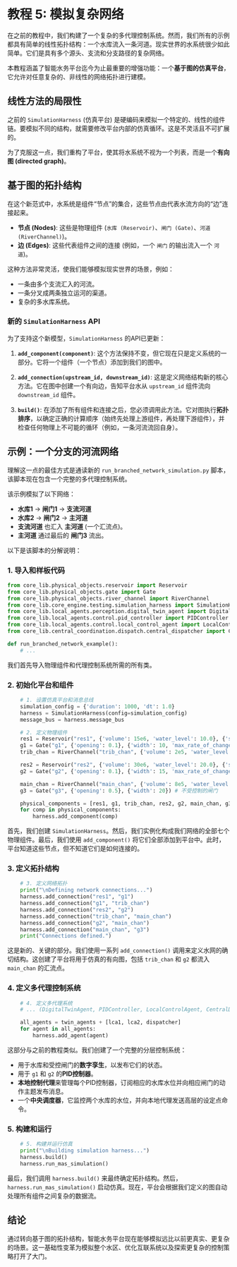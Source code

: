 # 教程 5: 模拟复杂网络

在之前的教程中，我们构建了一个复杂的多代理控制系统。然而，我们所有的示例都具有简单的线性拓扑结构：一个水库流入一条河道。现实世界的水系统很少如此简单。它们是具有多个源头、支流和分支路径的复杂网络。

本教程涵盖了智能水务平台迄今为止最重要的增强功能：一个**基于图的仿真平台**，它允许对任意复杂的、非线性的网络拓扑进行建模。

## 线性方法的局限性

之前的 `SimulationHarness` (仿真平台) 是硬编码来模拟一个特定的、线性的组件链。要模拟不同的结构，就需要修改平台内部的仿真循环。这是不灵活且不可扩展的。

为了克服这一点，我们重构了平台，使其将水系统不视为一个列表，而是一个**有向图 (directed graph)**。

## 基于图的拓扑结构

在这个新范式中，水系统是组件“节点”的集合，这些节点由代表水流方向的“边”连接起来。

-   **节点 (Nodes)**: 这些是物理组件 (`水库 (Reservoir)`、`闸门 (Gate)`、`河道 (RiverChannel)`)。
-   **边 (Edges)**: 这些代表组件之间的连接 (例如，一个 `闸门` 的输出流入一个 `河道`)。

这种方法非常灵活，使我们能够模拟现实世界的场景，例如：
-   一条由多个支流汇入的河流。
-   一条分叉成两条独立运河的渠道。
-   复杂的多水库系统。

### 新的 `SimulationHarness` API

为了支持这个新模型，`SimulationHarness` 的API已更新：

1.  **`add_component(component)`**: 这个方法保持不变，但它现在只是定义系统的一部分。它将一个组件（一个节点）添加到我们的图中。

2.  **`add_connection(upstream_id, downstream_id)`**: 这是定义网络结构新的核心方法。它在图中创建一个有向边，告知平台水从 `upstream_id` 组件流向 `downstream_id` 组件。

3.  **`build()`**: 在添加了所有组件和连接之后，您必须调用此方法。它对图执行**拓扑排序**，以确定正确的计算顺序（始终先处理上游组件，再处理下游组件），并检查任何物理上不可能的循环（例如，一条河流流回自身）。

## 示例：一个分支的河流网络

理解这一点的最佳方式是通读新的 `run_branched_network_simulation.py` 脚本，该脚本现在包含一个完整的多代理控制系统。

该示例模拟了以下网络：
- **水库1** -> **闸门1** -> **支流河道**
- **水库2** -> **闸门2** -> **主河道**
- **支流河道** 也汇入 **主河道** (一个汇流点)。
- **主河道** 通过最后的 **闸门3** 流出。

以下是该脚本的分解说明：

### 1. 导入和样板代码
```python
from core_lib.physical_objects.reservoir import Reservoir
from core_lib.physical_objects.gate import Gate
from core_lib.physical_objects.river_channel import RiverChannel
from core_lib.core_engine.testing.simulation_harness import SimulationHarness
from core_lib.local_agents.perception.digital_twin_agent import DigitalTwinAgent
from core_lib.local_agents.control.pid_controller import PIDController
from core_lib.local_agents.control.local_control_agent import LocalControlAgent
from core_lib.central_coordination.dispatch.central_dispatcher import CentralDispatcher

def run_branched_network_example():
    # ...
```
我们首先导入物理组件和代理控制系统所需的所有类。

### 2. 初始化平台和组件
```python
    # 1. 设置仿真平台和消息总线
    simulation_config = {'duration': 1000, 'dt': 1.0}
    harness = SimulationHarness(config=simulation_config)
    message_bus = harness.message_bus

    # 2. 定义物理组件
    res1 = Reservoir("res1", {'volume': 15e6, 'water_level': 10.0}, {'surface_area': 1.5e6})
    g1 = Gate("g1", {'opening': 0.1}, {'width': 10, 'max_rate_of_change': 0.1})
    trib_chan = RiverChannel("trib_chan", {'volume': 2e5, 'water_level': 2.0}, {'k': 0.0002})

    res2 = Reservoir("res2", {'volume': 30e6, 'water_level': 20.0}, {'surface_area': 1.5e6})
    g2 = Gate("g2", {'opening': 0.1}, {'width': 15, 'max_rate_of_change': 0.1})

    main_chan = RiverChannel("main_chan", {'volume': 8e5, 'water_level': 8.0}, {'k': 0.0001})
    g3 = Gate("g3", {'opening': 0.5}, {'width': 20}) # 不受控制的闸门

    physical_components = [res1, g1, trib_chan, res2, g2, main_chan, g3]
    for comp in physical_components:
        harness.add_component(comp)
```
首先，我们创建 `SimulationHarness`。然后，我们实例化构成我们网络的全部七个物理组件。最后，我们使用 `add_component()` 将它们全部添加到平台中。此时，平台知道这些节点，但不知道它们是如何连接的。

### 3. 定义拓扑结构
```python
    # 3. 定义网络拓扑
    print("\nDefining network connections...")
    harness.add_connection("res1", "g1")
    harness.add_connection("g1", "trib_chan")
    harness.add_connection("res2", "g2")
    harness.add_connection("trib_chan", "main_chan")
    harness.add_connection("g2", "main_chan")
    harness.add_connection("main_chan", "g3")
    print("Connections defined.")
```
这是新的、关键的部分。我们使用一系列 `add_connection()` 调用来定义水网的确切结构。这创建了平台将用于仿真的有向图，包括 `trib_chan` 和 `g2` 都流入 `main_chan` 的汇流点。

### 4. 定义多代理控制系统
```python
    # 4. 定义多代理系统
    # ... (DigitalTwinAgent, PIDController, LocalControlAgent, CentralDispatcher 实例)

    all_agents = twin_agents + [lca1, lca2, dispatcher]
    for agent in all_agents:
        harness.add_agent(agent)
```
这部分与之前的教程类似。我们创建了一个完整的分层控制系统：
-   用于水库和受控闸门的**数字孪生**，以发布它们的状态。
-   用于 `g1` 和 `g2` 的**PID控制器**。
-   **本地控制代理**来管理每个PID控制器，订阅相应的水库水位并向相应闸门的动作主题发布消息。
-   一个**中央调度器**，它监控两个水库的水位，并向本地代理发送高层的设定点命令。

### 5. 构建和运行
```python
    # 5. 构建并运行仿真
    print("\nBuilding simulation harness...")
    harness.build()
    harness.run_mas_simulation()
```
最后，我们调用 `harness.build()` 来最终确定拓扑结构。然后，`harness.run_mas_simulation()` 启动仿真。现在，平台会根据我们定义的图自动处理所有组件之间复杂的数据流。

## 结论

通过转向基于图的拓扑结构，智能水务平台现在能够模拟远比以前更真实、更复杂的场景。这一基础性变革为模拟整个水区、优化互联系统以及探索更复杂的控制策略打开了大门。
